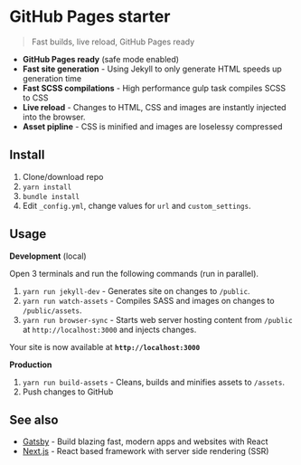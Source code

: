 # GitHub Pages starter
> Fast builds, live reload, GitHub Pages ready

* **GitHub Pages ready** (safe mode enabled)
* **Fast site generation** - Using Jekyll to only generate HTML speeds up generation time
* **Fast SCSS compilations** - High performance gulp task compiles SCSS to CSS
* **Live reload** - Changes to HTML, CSS and images are instantly injected into the browser.
* **Asset pipline** - CSS is minified and images are loselessy compressed

## Install
1. Clone/download repo
2. `yarn install`
3. `bundle install`
4. Edit `_config.yml`, change values for `url` and `custom_settings`.

## Usage
**Development** (local)

Open 3 terminals and run the following commands (run in parallel).

1. `yarn run jekyll-dev` - Generates site on changes to `/public`.
2. `yarn run watch-assets` - Compiles SASS and images on changes to `/public/assets`.
3. `yarn run browser-sync` - Starts web server hosting content from `/public` at `http://localhost:3000` and injects changes.

Your site is now available at **`http://localhost:3000`**

**Production**

1. `yarn run build-assets` - Cleans, builds and minifies assets to `/assets`.
2. Push changes to GitHub


## See also
* [Gatsby](https://github.com/gatsbyjs/gatsby) - Build blazing fast, modern apps and websites with React
* [Next.js](https://github.com/zeit/next.js) - React based framework with server side rendering (SSR)
